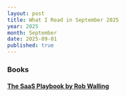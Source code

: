 ```yaml
---
layout: post
title: What I Read in September 2025
year: 2025
month: September
date: 2025-09-01
published: true
---
```


### Books

#### [The SaaS Playbook by Rob Walling](https://www.goodreads.com/book/show/178816351-the-saas-playbook)



